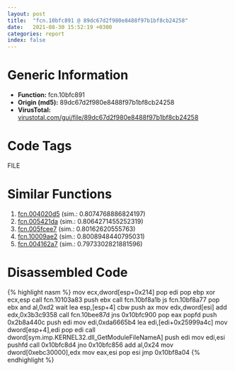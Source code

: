 ```yaml
---
layout: post
title:  "fcn.10bfc891 @ 89dc67d2f980e8488f97b1bf8cb24258"
date:   2021-08-30 15:52:19 +0300
categories: report
index: false
---
```


# Generic Information
- **Function:** fcn.10bfc891
- **Origin (md5):** 89dc67d2f980e8488f97b1bf8cb24258
- **VirusTotal:** [virustotal.com/gui/file/89dc67d2f980e8488f97b1bf8cb24258][virustotal_ref]

# Code Tags
<span class="tag" id="FILE">FILE</span>


# Similar Functions

1. [fcn.004020d5][similar_1_ref] (sim.: 0.8074768886824197)
2. [fcn.005421da][similar_2_ref] (sim.: 0.8064271455252319)
3. [fcn.005fcee7][similar_3_ref] (sim.: 0.80162620555763)
4. [fcn.10009ae2][similar_4_ref] (sim.: 0.8008948440795031)
5. [fcn.004162a7][similar_5_ref] (sim.: 0.7973302821881596)


# Disassembled Code

{% highlight nasm %}
mov ecx,dword[esp+0x214]
pop edi
pop ebp
xor ecx,esp
call fcn.10103a83
push ebx
call fcn.10bf8a1b
js fcn.10bf8a77
pop ebx
and al,0xd2
wait
lea esp,[esp+4]
cbw
push ax
mov edx,dword[esi]
add edx,0x3b3c9358
call fcn.10bee87d
jns 0x10bfc900
pop eax
popfd
push 0x2b8a440c
push edi
mov edi,0xda6665b4
lea edi,[edi+0x25999a4c]
mov dword[esp+4],edi
pop edi
call dword[sym.imp.KERNEL32.dll_GetModuleFileNameA]
push edi
mov edi,esi
pushfd
call 0x10bfc8d4
jno 0x10bfc856
add al,0x24
mov dword[0xebc30000],edx
mov eax,esi
pop esi
jmp 0x10bf8a04
{% endhighlight %}


[similar_1_ref]: /report/fcn.004020d5@6c5b0418e4a4c57d99cda47d2717045d
[similar_2_ref]: /report/fcn.005421da@9c2b894b84f59672d8be2e984066f76f
[similar_3_ref]: /report/fcn.005fcee7@52d540e8e13e0f0bbb8946b2363a382d
[similar_4_ref]: /report/fcn.10009ae2@a0ac129ff3ea4c0dfa9529c259a9502c
[similar_5_ref]: /report/fcn.004162a7@a1c6b07868a0eea8f4ee5a872aa71909
[virustotal_ref]: https://www.virustotal.com/gui/file/89dc67d2f980e8488f97b1bf8cb24258